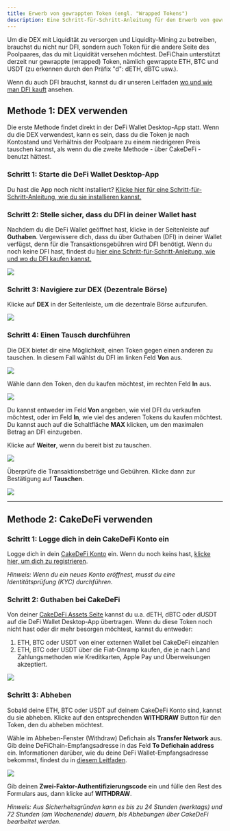 ```yaml
---
title: Erwerb von gewrappten Token (engl. "Wrapped Tokens")
description: Eine Schritt-für-Schritt-Anleitung für den Erwerb von gewrappten BTC/ETH/USDT über die DEX oder Cake DeFi
---
```


Um die DEX mit Liquidität zu versorgen und Liquidity-Mining zu betreiben, brauchst du nicht nur DFI, sondern auch Token für die andere Seite des Poolpaares, das du mit Liquidität versehen möchtest. DeFiChain unterstützt derzeit nur gewrappte (wrapped) Token, nämlich gewrappte ETH, BTC und USDT (zu erkennen durch den Präfix "d": dETH, dBTC usw.).

Wenn du auch DFI brauchst, kannst du dir unseren Leitfaden [wo und wie man DFI kauft](https://www.youtube.com/watch?v=vtM-k7E-HPA) ansehen.

## Methode 1: DEX verwenden

Die erste Methode findet direkt in der DeFi Wallet Desktop-App statt. Wenn du die DEX verwendest, kann es sein, dass du die Token je nach Kontostand und Verhältnis der Poolpaare zu einem niedrigeren Preis tauschen kannst, als wenn du die zweite Methode - über CakeDeFi - benutzt hättest.

### Schritt 1: Starte die DeFi Wallet Desktop-App

Du hast die App noch nicht installiert? [Klicke hier für eine Schritt-für-Schritt-Anleitung, wie du sie installieren kannst.](https://defichain.com/learn/defi-app-how-to/?utm_source=defichain&utm_medium=dex-guide&utm_campaign=dex-launch)

### Schritt 2: Stelle sicher, dass du DFI in deiner Wallet hast

Nachdem du die DeFi Wallet geöffnet hast, klicke in der Seitenleiste auf **Guthaben**. Vergewissere dich, dass du über Guthaben (DFI) in deiner Wallet verfügst, denn für die Transaktionsgebühren wird DFI benötigt. Wenn du noch keine DFI hast, findest du [hier eine Schritt-für-Schritt-Anleitung, wie und wo du DFI kaufen kannst.](https://defichain.ghost.io/where-and-how-to-buy-dfi-defichain/)

![](/img/guides/installing-defi-app/wallets-choose.png)

### Schritt 3: Navigiere zur DEX (Dezentrale Börse)

Klicke auf **DEX** in der Seitenleiste, um die dezentrale Börse aufzurufen.

![](/img/guides/obtaining-tokens/go-to-dex.png)

### Schritt 4: Einen Tausch durchführen

Die DEX bietet dir eine Möglichkeit, einen Token gegen einen anderen zu tauschen. In diesem Fall wählst du DFI im linken Feld **Von** aus.

![](/img/guides/obtaining-tokens/dex-from.png)

Wähle dann den Token, den du kaufen möchtest, im rechten Feld **In** aus.

![](/img/guides/obtaining-tokens/dex-to.png)

Du kannst entweder im Feld **Von** angeben, wie viel DFI du verkaufen möchtest, oder im Feld **In**, wie viel des anderen Tokens du kaufen möchtest. Du kannst auch auf die Schaltfläche **MAX** klicken, um den maximalen Betrag an DFI einzugeben.

Klicke auf **Weiter**, wenn du bereit bist zu tauschen.

![](/img/guides/obtaining-tokens/ready-to-swap.png)

Überprüfe die Transaktionsbeträge und Gebühren. Klicke dann zur Bestätigung auf **Tauschen**.

![](/img/guides/obtaining-tokens/dex-verify.png)

---

## Methode 2: CakeDeFi verwenden

### Schritt 1: Logge dich in dein CakeDeFi Konto ein

Logge dich in dein [CakeDeFi Konto](https://app.cakedefi.com/login) ein. Wenn du noch keins hast, [klicke hier, um dich zu registrieren](https://app.cakedefi.com/register).

_Hinweis: Wenn du ein neues Konto eröffnest, musst du eine Identitätsprüfung (KYC) durchführen._

### Schritt 2: Guthaben bei CakeDeFi

Von deiner [CakeDeFi Assets Seite](https://app.cakedefi.com/wallets) kannst du u.a. dETH, dBTC oder dUSDT auf die DeFi Wallet Desktop-App übertragen. Wenn du diese Token noch nicht hast oder dir mehr besorgen möchtest, kannst du entweder:

1. ETH, BTC oder USDT von einer externen Wallet bei CakeDeFi einzahlen
2. ETH, BTC oder USDT über die Fiat-Onramp kaufen, die je nach Land Zahlungsmethoden wie Kreditkarten, Apple Pay und Überweisungen akzeptiert.

![](/img/guides/obtaining-tokens/cake-assets.png)

### Schritt 3: Abheben

Sobald deine ETH, BTC oder USDT auf deinem CakeDeFi Konto sind, kannst du sie abheben. Klicke auf den entsprechenden **WITHDRAW** Button für den Token, den du abheben möchtest.

Wähle im Abheben-Fenster (Withdraw) Defichain als **Transfer Network** aus. Gib deine DeFiChain-Empfangsadresse in das Feld **To Defichain address** ein. Informationen darüber, wie du deine DeFi Wallet-Empfangsadresse bekommst, findest du in [diesem Leitfaden](https://defichain.com/learn/defi-app-how-to/?utm_source=defichain&utm_medium=dex-guide&utm_campaign=dex-launch).

![](/img/guides/obtaining-tokens/cake-withdraw.png)

Gib deinen **Zwei-Faktor-Authentifizierungscode** ein und fülle den Rest des Formulars aus, dann klicke auf **WITHDRAW**.

_Hinweis: Aus Sicherheitsgründen kann es bis zu 24 Stunden (werktags) und 72 Stunden (am Wochenende) dauern, bis Abhebungen über CakeDeFi bearbeitet werden._
